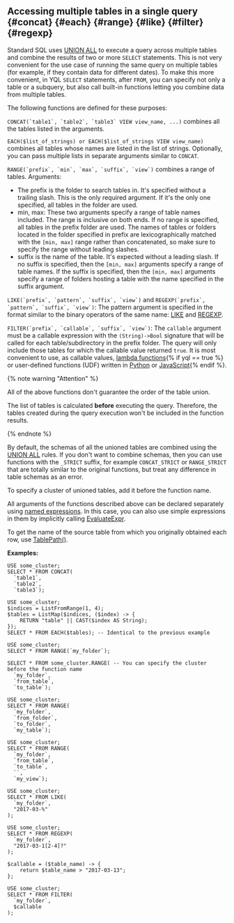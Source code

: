 ## Accessing multiple tables in a single query {#concat} {#each} {#range} {#like} {#filter} {#regexp}

Standard SQL uses [UNION ALL](#unionall) to execute a query across multiple tables and combine the results of two or more `SELECT` statements. This is not very convenient for the use case of running the same query on multiple tables (for example, if they contain data for different dates). To make this more convenient, in YQL `SELECT` statements, after `FROM`, you can specify not only a table or a subquery, but also call built-in functions letting you combine data from multiple tables.

The following functions are defined for these purposes:

```CONCAT(`table1`, `table2`, `table3` VIEW view_name, ...)``` combines all the tables listed in the arguments.

```EACH($list_of_strings) or EACH($list_of_strings VIEW view_name)``` combines all tables whose names are listed in the list of strings. Optionally, you can pass multiple lists in separate arguments similar to `CONCAT`.

```RANGE(`prefix`, `min`, `max`, `suffix`, `view`)``` combines a range of tables. Arguments:

* The prefix is the folder to search tables in. It's specified without a trailing slash. This is the only required argument. If it's the only one specified, all tables in the folder are used.
* min, max: These two arguments specify a range of table names included. The range is inclusive on both ends. If no range is specified, all tables in the prefix folder are used. The names of tables or folders located in the folder specified in prefix are lexicographically matched with the `[min, max]` range rather than concatenated, so make sure to specify the range without leading slashes.
* suffix is the name of the table. It's expected without a leading slash. If no suffix is specified, then the `[min, max]` arguments specify a range of table names. If the suffix is specified, then the `[min, max]` arguments specify a range of folders hosting a table with the name specified in the suffix argument.

```LIKE(`prefix`, `pattern`, `suffix`, `view`)``` and ```REGEXP(`prefix`, `pattern`, `suffix`, `view`)```: The pattern argument is specified in the format similar to the binary operators of the same name: [LIKE](../../expressions.md#like) and [REGEXP](../../expressions.md#regexp).

```FILTER(`prefix`, `callable`, `suffix`, `view`)```: The `callable` argument must be a callable expression with the `(String)->Bool` signature that will be called for each table/subdirectory in the prefix folder. The query will only include those tables for which the callable value returned `true`. It is most convenient to use, as callable values, [lambda functions](../../expressions.md#lambda){% if yql == true %} or user-defined functions (UDF) written in [Python](../../../udf/python.md) or [JavaScript](../../../udf/javascript.md){% endif %}.

{% note warning "Attention" %}

All of the above functions don't guarantee the order of the table union.

The list of tables is calculated **before** executing the query. Therefore, the tables created during the query execution won't be included in the function results.

{% endnote %}

By default, the schemas of all the unioned tables are combined using the [UNION ALL](#unionall) rules. If you don't want to combine schemas, then you can use functions with the `_STRICT` suffix, for example `CONCAT_STRICT` or `RANGE_STRICT` that are totally similar to the original functions, but treat any difference in table schemas as an error.

To specify a cluster of unioned tables, add it before the function name.

All arguments of the functions described above can be declared separately using [named expressions](../../expressions.md#named-nodes). In this case, you can also use  simple expressions in them by implicitly calling [EvaluateExpr](../../../builtins/basic.md#evaluate_expr_atom).

To get the name of the source table from which you originally obtained each row, use [TablePath()](../../../builtins/basic.md#tablepath).

**Examples:**

```yql
USE some_cluster;
SELECT * FROM CONCAT(
  `table1`,
  `table2`,
  `table3`);
```

```yql
USE some_cluster;
$indices = ListFromRange(1, 4);
$tables = ListMap($indices, ($index) -> {
    RETURN "table" || CAST($index AS String);
});
SELECT * FROM EACH($tables); -- Identical to the previous example
```

```yql
USE some_cluster;
SELECT * FROM RANGE(`my_folder`);
```

```yql
SELECT * FROM some_cluster.RANGE( -- You can specify the cluster before the function name
  `my_folder`,
  `from_table`,
  `to_table`);
```

```yql
USE some_cluster;
SELECT * FROM RANGE(
  `my_folder`,
  `from_folder`,
  `to_folder`,
  `my_table`);
```

```yql
USE some_cluster;
SELECT * FROM RANGE(
  `my_folder`,
  `from_table`,
  `to_table`,
  ``,
  `my_view`);
```

```yql
USE some_cluster;
SELECT * FROM LIKE(
  `my_folder`,
  "2017-03-%"
);
```

```yql
USE some_cluster;
SELECT * FROM REGEXP(
  `my_folder`,
  "2017-03-1[2-4]?"
);
```

```yql
$callable = ($table_name) -> {
    return $table_name > "2017-03-13";
};

USE some_cluster;
SELECT * FROM FILTER(
  `my_folder`,
  $callable
);
```

